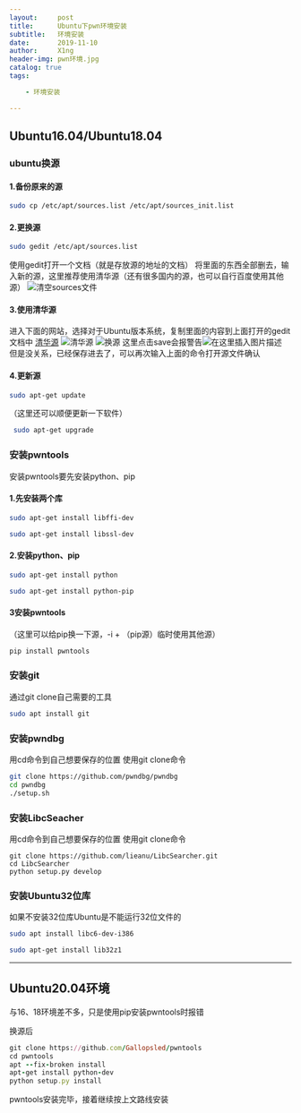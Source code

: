 ```yaml
---
layout:     post
title:      Ubuntu下pwn环境安装
subtitle:   环境安装
date:       2019-11-10
author:     X1ng
header-img: pwn环境.jpg
catalog: true
tags:

    - 环境安装

---
```


## Ubuntu16.04/Ubuntu18.04

### ubuntu换源

####  1.备份原来的源

```bash
sudo cp /etc/apt/sources.list /etc/apt/sources_init.list
```
####  2.更换源

```bash
sudo gedit /etc/apt/sources.list
```
使用gedit打开一个文档（就是存放源的地址的文档）
将里面的东西全部删去，输入新的源，这里推荐使用清华源（还有很多国内的源，也可以自行百度使用其他源）
![清空sources文件](https://img-blog.csdnimg.cn/20191110202055509.png?x-oss-process=image/watermark,type_ZmFuZ3poZW5naGVpdGk,shadow_10,text_aHR0cHM6Ly9ibG9nLmNzZG4ubmV0L3dqeF8xMTAyMTE=,size_16,color_FFFFFF,t_70)

#### 3.使用清华源

进入下面的网站，选择对于Ubuntu版本系统，复制里面的内容到上面打开的gedit文档中
[清华源](https://mirrors.tuna.tsinghua.edu.cn/help/ubuntu/?spm=a2c4e.10696291.0.0.502319a4Niy7Ii)
![清华源](https://img-blog.csdnimg.cn/20191110202421265.png?x-oss-process=image/watermark,type_ZmFuZ3poZW5naGVpdGk,shadow_10,text_aHR0cHM6Ly9ibG9nLmNzZG4ubmV0L3dqeF8xMTAyMTE=,size_16,color_FFFFFF,t_70)
![换源](https://img-blog.csdnimg.cn/20191110202517812.png?x-oss-process=image/watermark,type_ZmFuZ3poZW5naGVpdGk,shadow_10,text_aHR0cHM6Ly9ibG9nLmNzZG4ubmV0L3dqeF8xMTAyMTE=,size_16,color_FFFFFF,t_70)
这里点击save会报警告![在这里插入图片描述](https://img-blog.csdnimg.cn/20191110203155884.png)
但是没关系，已经保存进去了，可以再次输入上面的命令打开源文件确认

#### 4.更新源

```bash
sudo apt-get update
```
（这里还可以顺便更新一下软件）

```bash
 sudo apt-get upgrade
```

### 安装pwntools
安装pwntools要先安装python、pip

#### 1.先安装两个库

```bash
sudo apt-get install libffi-dev
```

```bash
sudo apt-get install libssl-dev
```
#### 2.安装python、pip

```bash
sudo apt-get install python
```

```bash
sudo apt-get install python-pip
```
#### 3安装pwntools

（这里可以给pip换一下源，-i + （pip源）临时使用其他源）

```bash
pip install pwntools 
```

### 安装git
通过git clone自己需要的工具
```bash
sudo apt install git
```

### 安装pwndbg
用cd命令到自己想要保存的位置 使用git clone命令

```bash
git clone https://github.com/pwndbg/pwndbg
cd pwndbg
./setup.sh
```

### 安装LibcSeacher

用cd命令到自己想要保存的位置 使用git clone命令

```
git clone https://github.com/lieanu/LibcSearcher.git
cd LibcSearcher
python setup.py develop
```

### 安装Ubuntu32位库

如果不安装32位库Ubuntu是不能运行32位文件的

```bash
sudo apt install libc6-dev-i386
```

```bash
sudo apt-get install lib32z1
```



***

## Ubuntu20.04环境

与16、18环境差不多，只是使用pip安装pwntools时报错

换源后

```ruby
git clone https://github.com/Gallopsled/pwntools
cd pwntools
apt --fix-broken install
apt-get install python-dev
python setup.py install
```

pwntools安装完毕，接着继续按上文路线安装
